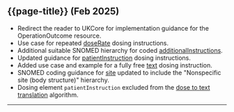 ## {{page-title}} (Feb 2025)

- Redirect the reader to UKCore for implementation guidance for the OperationOutcome resource.
- Use case for repeated [doseRate](ElementDosage?version=current#doseAndRate) dosing instructions.
- Additional suitable SNOMED hierarchy for coded [additionalInstructions](ElementDosage?version=current#additionalInstruction).
- Updated guidance for [patientInstruction](ElementDosage?version=current#patientInstruction) dosing instructions.
- Added use case and example for a fully free [text](ElementDosage?version=current#text) dosing instruction.
- SNOMED coding guidance for [site](https://simplifier.net/guide/ukcoreimplementationguideformedicines/ElementDosage?version=current#site) updated to include the "Nonspecific site (body structure)" hierarchy.
- Dosing element `patientInstruction` excluded from the [dose to text translation](DosetoTextTranslation) algorithm.

---